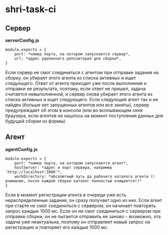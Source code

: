 # shri-task-ci

## Сервер
**serverConfig.js**
```
module.exports = {
	port: *номер порта, на котором запускается сервер*,
	url: *адрес удаленного репозитория для сборки*,
}
 ```
Если сервер не смог соединиться с агентом при отправке задания на сборку, он убирает этого агента из списка активных и ищет следующего. Ответ от агента приходит уже после выполнения и отправки ее результата, поэтому, если ответ не пришел, задача считается невыполненной, и сервер снова убирает этого агента из списка активных и ищет следующего. Если следующий агент так и не найден (больше нет запущенных агентов или все заняты), сервер предупреждает об этом в консоли (или во всплывающем окне браузера, если агентов не нашлось на момент поступления данных для будущей сборки из формы).

## Агент
**agentConfig.js**
```
module.exports = {
	port: *номер порта, на котором запускается агент*,
	hostServer: *адрес и порт сервера, например 'http://localhost:3000'*,
	workDirectory: *абсолютный путь до рабочего каталога агента (!внимание, после каждой сборки каталог полностью очищается!)*
}
 ```
Если в момент регистрации агента в очереди уже есть нераспределенные задания, он сразу получает одно из них.
Если агент при старте не смог соединиться с сервером, он начинает повторять запрос каждые 1000 мс. Если он не смог соединиться с сервером при отправке сборки, он не пытается отправить ее заново - возможно, эта задача уже неактуальна, поэтому он отправляет новый запрос на регистрацию и повторяет его каждые 1000 мс.